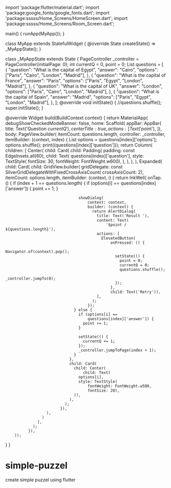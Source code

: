 import 'package:flutter/material.dart';
import 'package:google_fonts/google_fonts.dart';
import 'package:sssss/Home_Screens/HomeScreen.dart';
import 'package:sssss/Home_Screens/Room_Screen.dart';

main() {
  runApp(MyApp());
}

class MyApp extends StatefulWidget {
  @override
  State<MyApp> createState() => _MyAppState();
}

class _MyAppState extends State<MyApp> {
  PageController _controller = PageController(initialPage: 0);
  int currentQ = 0, point = 0;
  List questions = [
    {
      "question": "What is the capital of Egypt",
      "answer": "Cairo",
      "options": ["Paris", "Cairo", "London", "Madrid"],
    },
    {
      "question": "What is the capital of France",
      "answer": "Paris",
      "options": ["Paris", "Egypt", "London", "Madrid"],
    },
    {
      "question": "What is the capital of UK",
      "answer": "London",
      "options": ["Paris", "Cairo", "London", "Madrid"],
    },
    {
      "question": "What is the capital of Spain",
      "answer": "Madrid",
      "options": ["Paris", "Egypt", "London", "Madrid"],
    },
  ];
  @override
  void initState() {
    //questions.shuffle();
    super.initState();
  }

  @override
  Widget build(BuildContext context) {
    return MaterialApp(
        debugShowCheckedModeBanner: false,
        home: Scaffold(
          appBar: AppBar(
              title: Text('Question $currentQ'),
              centerTitle: true,
              actions: [
                Text('$point'),
              ]),
          body: PageView.builder(
              itemCount: questions.length,
              controller: _controller,
              itemBuilder: (context, index) {
                List options = questions[index]['options'];
                options.shuffle();
                print((questions[index]['question']));
                return Column(
                  children: [
                    Center(
                      child: Card(
                        child: Padding(
                          padding: const EdgeInsets.all(60),
                          child: Text(
                            questions[index]['question'],
                            style: TextStyle(
                                fontSize: 30, fontWeight: FontWeight.w600),
                          ),
                        ),
                      ),
                    ),
                    Expanded(
                      child: Card(
                        child: GridView.builder(
                            gridDelegate:
                                const SliverGridDelegateWithFixedCrossAxisCount(
                                    crossAxisCount: 2),
                            itemCount: options.length,
                            itemBuilder: (context, i) {
                              return InkWell(
                                onTap: () {
                                  if (index + 1 == questions.length) {
                                    if (options[i] ==
                                        questions[index]['answer']) {
                                      point += 1;
                                    }

                                    showDialog(
                                        context: context,
                                        builder: (context) {
                                          return AlertDialog(
                                            title: Text('Result '),
                                            content: Text(
                                                '$point / ${questions.length}'),
                                            actions: [
                                              ElevatedButton(
                                                  onPressed: () {
                                                    Navigator.of(context).pop();
                                                    setState(() {
                                                      point = 0;
                                                      currentQ = 0;
                                                      questions.shuffle();
                                                      _controller.jumpTo(0);
                                                    });
                                                  },
                                                  child: Text('Retry')),
                                            ],
                                          );
                                        });
                                  } else {
                                    if (options[i] ==
                                        questions[index]['answer']) {
                                      point += 1;
                                    }

                                    setState(() {
                                      currentQ += 1;
                                    });
                                    _controller.jumpToPage(index + 1);
                                  }
                                },
                                child: Card(
                                  child: Center(
                                      child: Text(
                                    options[i],
                                    style: TextStyle(
                                        fontWeight: FontWeight.w500,
                                        fontSize: 20),
                                  )),
                                ),
                              );
                            }),
                      ),
                    )
                  ],
                );
              }),
        ));
  }
}
# simple-puzzel
create simple puzzel using flutter
